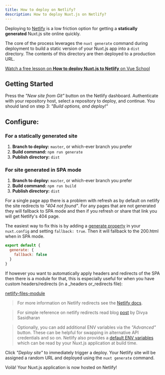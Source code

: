 ```yaml
---
title: How to deploy on Netlify?
description: How to deploy Nuxt.js on Netlify?
---
```


Deploying to [Netlify](https://www.netlify.com) is a low friction option for getting a __statically generated__ Nuxt.js site online quickly.

The core of the process leverages the `nuxt generate` command during deployment to build a static version of your Nuxt.js app into a `dist` directory. The contents of this directory are then deployed to a production URL.

<div class="Promo__Video">
  <a href="https://vueschool.io/lessons/how-to-deploy-nuxtjs-to-netlify?friend=nuxt" target="_blank">
    <p class="Promo__Video__Icon">
      Watch a free lesson on <strong>How to deploy Nuxt.js to Netlify</strong> on Vue School 
    </p>
  </a>
</div>

## Getting Started

Press the _"New site from Git"_ button on the Netlify dashboard. Authenticate with your repository host, select a repository to deploy, and continue. You should land on step 3: _"Build options, and deploy!"_

## Configure:

### For a statically generated site

1. __Branch to deploy:__ `master`, or which-ever branch you prefer
1. __Build command:__ `npm run generate`
1. __Publish directory:__ `dist`

### For site generated in SPA mode

1. __Branch to deploy:__ `master`, or which-ever branch you prefer
1. __Build command:__ `npm run build`
1. __Publish directory:__ `dist`

For a single page app there is a problem with refresh as by default on netlify the site redirects to *"404 not found"*. For any pages that are not generated they will fallback to SPA mode and then if you refresh or share that link you will get Netlify's 404 page.

The easiest way to fix this is by adding a [generate property](https://nuxtjs.org/api/configuration-generate#fallback) in your `nuxt.config` and setting `fallback: true`. Then it will fallback to the 200.html when in SPA mode.

```js
export default {
  generate: {
    fallback: false
  }
}
```

If however you want to automatically apply headers and redirects of the SPA then there is a module for that, this is especially useful for when you have custom headers/redirects (in a _headers or_redirects file):

[netlify-files-module](https://github.com/nuxt-community/netlify-files-module)

> For more information on Netlify redirects see the [Netlify docs](https://www.netlify.com/docs/redirects/#rewrites-and-proxying). 

> For simple reference on netlify redirects read blog [post](https://www.netlify.com/blog/2019/01/16/redirect-rules-for-all-how-to-configure-redirects-for-your-static-site) by Divya Sasidharan


> Optionally, you can add additional ENV variables via the _"Advanced"_ button. These can be helpful for swapping in alternative API credentials and so on. Netlify also provides a [default ENV variables](https://www.netlify.com/docs/build-settings/#build-environment-variables) which can be read by your Nuxt.js application at build time.

Click _"Deploy site"_ to immediately trigger a deploy. Your Netlify site will be assigned a random URL and deployed using the `nuxt generate` command.

Voilà! Your Nuxt.js application is now hosted on Netlify!
